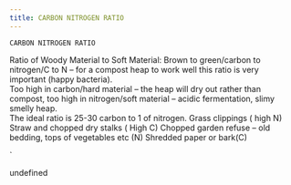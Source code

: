 ```yaml
---
title: CARBON NITROGEN RATIO
---
```

`CARBON NITROGEN RATIO`

 Ratio of Woody Material to Soft Material:
Brown to green/carbon to nitrogen/C to N – for a compost heap to work well this ratio is very important (happy bacteria).  
Too high in carbon/hard material – the heap will dry out rather than compost, 
too high in nitrogen/soft material – acidic fermentation,  slimy smelly heap.  
The ideal ratio is 25-30 carbon to 1 of nitrogen. 
Grass clippings ( high N) Straw and chopped dry stalks (  High C) Chopped garden refuse – old bedding, tops of vegetables etc (N) Shredded paper or bark(C)  

`

undefined